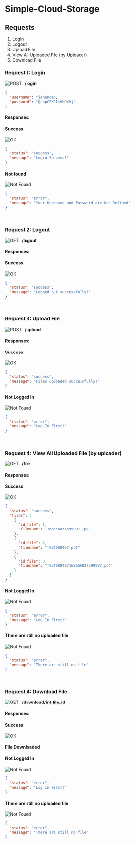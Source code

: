# Simple-Cloud-Storage

## Requests

1. Login
2. Logout
3. Upload File
4. View All Uploaded File (by Uploader)
5. Download File

### Request 1: Login

![POST](https://badgen.net/badge/Method/POST/yellow)<span style="padding:10px">**/login**</span>

```json
{
  "username": "janeDoe",
  "password": "QchpCEKOIsVhOXVj"
}
```

#### Responses:

#### Success

![OK](https://badgen.net/badge/OK/200/green)

```json
{
  "status": "success",
  "message": "Login Success!"
}
```

#### Not found

![Not Found](https://badgen.net/badge/Not%20Found/404/red)

```json
{
  "status": "error",
  "message": "Your Username and Password are Not Defined"
}
```

<br>

### Request 2: Logout

![GET](https://badgen.net/badge/Method/GET/green)<span style="padding:10px">**/logout**</span>

#### Responses:

#### Success

![OK](https://badgen.net/badge/OK/200/green)

```json
{
  "status": "success",
  "message": "Logged out successfully!"
}
```

<br>

### Request 3: Upload File

![POST](https://badgen.net/badge/Method/POST/yellow)<span style="padding:10px">**/upload**</span>

#### Responses:

#### Success

![OK](https://badgen.net/badge/OK/200/green)

```json
{
  "status": "success",
  "message": "Files uploaded successfully!"
}
```

#### Not Logged In

![Not Found](https://badgen.net/badge/Not%20Found/404/red)

```json
{
  "status": "error",
  "message": "Log In First!"
}
```

<br>

### Request 4: View All Uploaded File (by uploader)

![GET](https://badgen.net/badge/Method/GET/green)<span style="padding:10px">**/file**</span>

#### Responses:

#### Success

![OK](https://badgen.net/badge/OK/200/green)

```json
{
  "status": "success",
  "files": [
    {
      "id_file": 1,
      "filename": "168656837599997.jpg"
    },
    {
      "id_file": 2,
      "filename": "-934988497.pdf"
    },
    {
      "id_file": 3,
      "filename": "-934988497168656837599997.pdf"
    }
  ]
}
```

#### Not Logged In

![Not Found](https://badgen.net/badge/Not%20Found/404/red)

```json
{
  "status": "error",
  "message": "Log In First!"
}
```

#### There are still no uploaded file

![Not Found](https://badgen.net/badge/Not%20Found/404/red)

```json
{
  "status": "error",
  "message": "There are still no file"
}
```

<br>

### Request 4: Download File

![GET](https://badgen.net/badge/Method/GET/green)<span style="padding:10px">**/download/<int:file_id>**</span>

#### Responses:

#### Success

![OK](https://badgen.net/badge/OK/200/green)

#### File Downloaded

#### Not Logged In

![Not Found](https://badgen.net/badge/Not%20Found/404/red)

```json
{
  "status": "error",
  "message": "Log In First!"
}
```

#### There are still no uploaded file

![Not Found](https://badgen.net/badge/Not%20Found/404/red)

```json
{
  "status": "error",
  "message": "There are still no file"
}
```

